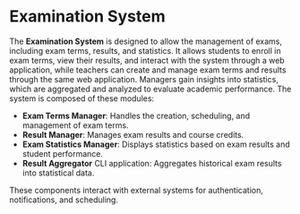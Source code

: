 # Examination System

The **Examination System** is designed to allow the management of exams, including exam terms, results, and statistics. It allows students to enroll in exam terms, view their results, and interact with the system through a web application, while teachers can create and manage exam terms and results through the same web application. Managers gain insights into statistics, which are aggregated and analyzed to evaluate academic performance. The system is composed of these modules:

- **Exam Terms Manager**: Handles the creation, scheduling, and management of exam terms.
- **Result Manager**: Manages exam results and course credits.
- **Exam Statistics Manager**: Displays statistics based on exam results and student performance.
- **Result Aggregator** CLI application: Aggregates historical exam results into statistical data.

These components interact with external systems for authentication, notifications, and scheduling.
